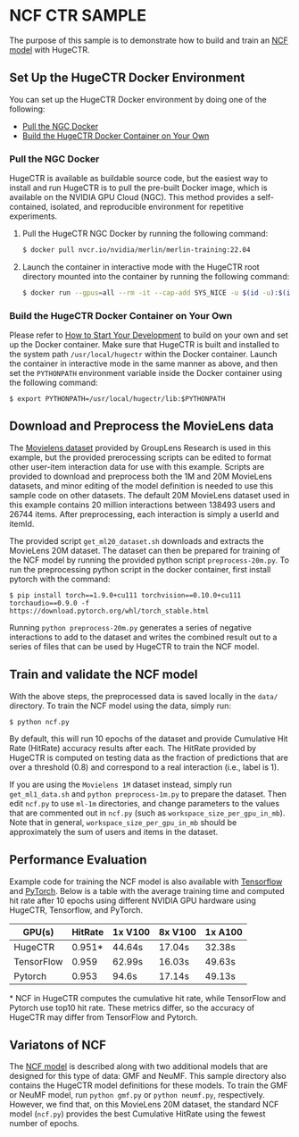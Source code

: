 # NCF CTR SAMPLE #
The purpose of this sample is to demonstrate how to build and train an [NCF model](https://arxiv.org/abs/1708.05031) with HugeCTR.

## Set Up the HugeCTR Docker Environment ##
You can set up the HugeCTR Docker environment by doing one of the following:
- [Pull the NGC Docker](#pull-the-ngc-docker)
- [Build the HugeCTR Docker Container on Your Own](#build-the-hugectr-docker-container-on-your-own)

### Pull the NGC Docker ###
HugeCTR is available as buildable source code, but the easiest way to install and run HugeCTR is to pull the pre-built Docker image, which is available on the NVIDIA GPU Cloud (NGC). This method provides a self-contained, isolated, and reproducible environment for repetitive experiments.

1. Pull the HugeCTR NGC Docker by running the following command:
   ```bash
   $ docker pull nvcr.io/nvidia/merlin/merlin-training:22.04
   ```
2. Launch the container in interactive mode with the HugeCTR root directory mounted into the container by running the following command:
   ```bash
   $ docker run --gpus=all --rm -it --cap-add SYS_NICE -u $(id -u):$(id -g) -v $(pwd):/hugectr -w /hugectr nvcr.io/nvidia/merlin/merlin-training:22.04
   ```

### Build the HugeCTR Docker Container on Your Own ###
Please refer to [How to Start Your Development](../../docs/hugectr_contributor_guide.md#how-to-start-your-development) to build on your own and set up the Docker container. Make sure that HugeCTR is built and installed to the system path `/usr/local/hugectr` within the Docker container. Launch the container in interactive mode in the same manner as above, and then set the `PYTHONPATH` environment variable inside the Docker container using the following command:
```shell
$ export PYTHONPATH=/usr/local/hugectr/lib:$PYTHONPATH
```
## Download and Preprocess the MovieLens data ##
The [Movielens dataset](https://grouplens.org/datasets/movielens/) provided by GroupLens Research is used in this example, but the provided prerocessing scripts can be edited to format other user-item interaction data for use with this example. Scripts are provided to download and preprocess both the 1M and 20M MovieLens datasets, and minor editing of the model definition is needed to use this sample code on other datasets. The default 20M MovieLens dataset used in this example contains 20 million interactions between 138493 users and 26744 items.  After preprocessing, each interaction is simply a userId and itemId.

The provided script `get_ml20_dataset.sh` downloads and extracts the MovieLens 20M dataset. The dataset can then be prepared for training of the NCF model by running the provided python script `preprocess-20m.py`.  To run the preprocessing python script in the docker container, first install pytorch with the command:

```shell
$ pip install torch==1.9.0+cu111 torchvision==0.10.0+cu111 torchaudio==0.9.0 -f https://download.pytorch.org/whl/torch_stable.html
```

Running `python preprocess-20m.py` generates a series of negative interactions to add to the dataset and writes the combined result out to a series of files that can be used by HugeCTR to train the NCF model.

## Train and validate the NCF model ##
With the above steps, the preprocessed data is saved locally in the `data/` directory. To train the NCF model using the data, simply run:
``` shell
$ python ncf.py
```
By default, this will run 10 epochs of the dataset and provide Cumulative Hit Rate (HitRate) accuracy results after each.  The HitRate provided by HugeCTR is computed on testing data as the fraction of predictions that are over a threshold (0.8) and correspond to a real interaction (i.e., label is 1). 


If you are using the `Movielens 1M` dataset instead, simply run `get_ml1_data.sh` and `python preprocess-1m.py` to prepare the dataset.  Then edit `ncf.py` to use `ml-1m` directories, and change  parameters to the values that are commented out in `ncf.py` (such as `workspace_size_per_gpu_in_mb`).  Note that in general, `workspace_size_per_gpu_in_mb` should be approximately the sum of users and items in the dataset.


## Performance Evaluation ##
Example code for training the NCF model is also available with [Tensorflow](https://ngc.nvidia.com/catalog/resources/nvidia:ncf_for_tensorflow) and [PyTorch](https://ngc.nvidia.com/catalog/resources/nvidia:ncf_for_pytorch).  Below is a table with the average training time and computed hit rate after 10 epochs using different NVIDIA GPU hardware using HugeCTR, Tensorflow, and PyTorch.

| GPU(s) | HitRate | 1x V100 | 8x V100 | 1x A100 |
| ------ | ------ | ------ | ------ | ------ |
| HugeCTR | 0.951* | 44.64s | 17.04s | 32.38s |
| TensorFlow | 0.959 | 62.99s | 16.03s | 49.63s |
| Pytorch | 0.953 | 94.6s | 17.14s | 49.13s |

\* NCF in HugeCTR computes the cumulative hit rate, while TensorFlow and Pytorch use top10 hit rate.  These metrics differ, so the accuracy of HugeCTR may differ from TensorFlow and Pytorch.

## Variatons of NCF ##
The [NCF model](https://arxiv.org/abs/1708.05031) is described along with two additional models that are designed for this type of data: GMF and NeuMF.  This sample directory also contains the HugeCTR model definitions for these models.  To train the GMF or NeuMF model, run `python gmf.py` or `python neumf.py`, respectively.  However, we find that, on this MovieLens 20M dataset, the standard NCF model (`ncf.py`) provides the best Cumulative HitRate using the fewest number of epochs.

